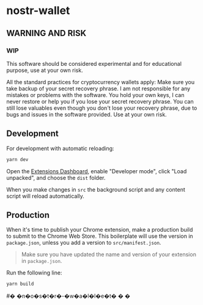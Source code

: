 # nostr-wallet


## WARNING AND RISK

### WIP

This software should be considered experimental and for educational purpose, use at your
own risk.

All the standard practices for cryptocurrency wallets apply: Make sure you take
backup of your secret recovery phrase. I am not responsible for any mistakes or
problems with the software. You hold your own keys, I can never
restore or help you if you lose your secret recovery phrase. You can still lose
valuables even though you don't lose your recovery phrase, due to bugs and
issues in the software provided. Use at your own risk.

## Development

For development with automatic reloading:

```sh
yarn dev
```

Open the [Extensions Dashboard](chrome://extensions), enable "Developer mode",
click "Load unpacked", and choose the `dist` folder.

When you make changes in `src` the background script and any content script will
reload automatically.

## Production

When it's time to publish your Chrome extension, make a production build to
submit to the Chrome Web Store. This boilerplate will use the version in
`package.json`, unless you add a version to `src/manifest.json`.

> Make sure you have updated the name and version of your extension in
> `package.json`.

Run the following line:

```sh
yarn build
```
#� �n�o�s�t�r�-�w�a�l�l�e�t�
�
�
